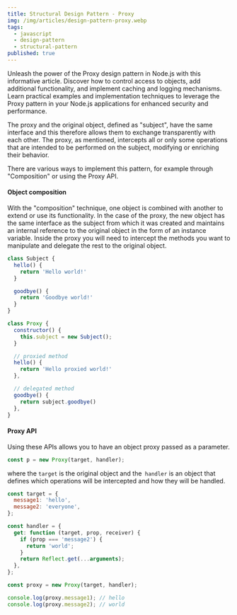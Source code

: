 ```yaml
---
title: Structural Design Pattern - Proxy
img: /img/articles/design-pattern-proxy.webp
tags:
  - javascript
  - design-pattern
  - structural-pattern
published: true
---
```


Unleash the power of the Proxy design pattern in Node.js with this informative article. Discover how to control access to objects, add additional functionality, and implement caching and logging mechanisms. Learn practical examples and implementation techniques to leverage the Proxy pattern in your Node.js applications for enhanced security and performance.

<!--more-->

The proxy and the original object, defined as "subject", have the same interface and this therefore allows them to exchange transparently with each other. The proxy, as mentioned, intercepts all or only some operations that are intended to be performed on the subject, modifying or enriching their behavior.

There are various ways to implement this pattern, for example through "Composition" or using the Proxy API.

#### Object composition

With the "composition" technique, one object is combined with another to extend or use its functionality. In the case of the proxy, the new object has the same interface as the subject from which it was created and maintains an internal reference to the original object in the form of an instance variable. Inside the proxy you will need to intercept the methods you want to manipulate and delegate the rest to the original object.

```javascript
class Subject {
  hello() {
    return 'Hello world!'
  }

  goodbye() {
    return 'Goodbye world!'
  }
}

class Proxy {
  constructor() {
    this.subject = new Subject();
  }

  // proxied method
  hello() {
    return 'Hello proxied world!'
  },

  // delegated method
  goodbye() {
    return subject.goodbye()
  },
}
```

#### Proxy API

Using these APIs allows you to have an object proxy passed as a parameter.

```javascript
const p = new Proxy(target, handler);
```

where the `target` is the original object and the` handler` is an object that defines which operations will be intercepted and how they will be handled.

```javascript
const target = {
  message1: 'hello',
  message2: 'everyone',
};

const handler = {
  get: function (target, prop, receiver) {
    if (prop === 'message2') {
      return 'world';
    }
    return Reflect.get(...arguments);
  },
};

const proxy = new Proxy(target, handler);

console.log(proxy.message1); // hello
console.log(proxy.message2); // world
```
